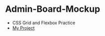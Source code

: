 # Admin-Board-Mockup
- CSS Grid and Flexbox Practice
- [My Project](https://svalls2023.github.io/Admin-Board-Mockup/)
